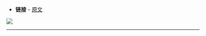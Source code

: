 + **链接** - [原文](https://openaccess.thecvf.com/content_cvpr_2016/papers/Schonberger_Structure-From-Motion_Revisited_CVPR_2016_paper.pdf)


![](Pasted%20image%2020250722183738.png)



---